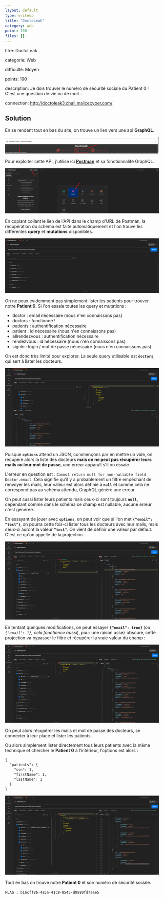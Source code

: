 ```yaml
---
layout: default
type: writeup
title: "DoctoLeak"
category: web
point: 100
files: []
---
```


<!-- {% raw %} -->

<div class="info">
<p class="title">
	<span class="name">titre:</span>
	DoctoLeak
</p>
<p class="category">
	<span class="name">categorie:</span>
	Web
</p>
<p class="difficulty">
	<span class="name">difficulté:</span>
	Moyen
</p>
<p class="points">
	<span class="name">points:</span>
	100
</p>
<p class="description">
	<span class="name">description:</span>
Je dois trouver le numéro de sécurité sociale du Patient 0 !
</br>
C'est une question de vie ou de mort...
</p> 
<p class="connection">
	<span class="name">connection:</span>
	<a href="http://doctoleak3.chall.malicecyber.com/">http://doctoleak3.chall.malicecyber.com/</a>
</p> 
</div>

## Solution

En se rendant tout en bas du site, on trouve un lien vers une api **GraphQL**.

![Lien vers l'API](images/api.png)

Pour exploiter cette API, j'utilise ici **[Postman](https://postman.com)** et sa fonctionnalité GraphQL.

![Lien vers l'API](images/postman.png)

En copiant collant le lien de l'API dans le champ d'URL de Postman, la récupération du schéma est faite automatiquement et l'on trouve les différentes **query** et **mutations** disponibles.

![Lien vers l'API](images/scheme.png)

On ne peux évidemment pas simplement lister les patients pour trouver notre **Patient 0**. Si l'on essaie toutes les query et mutations :

- doctor : email nécessaire (nous n'en connaissons pas)
- doctors : fonctionne !
- patients : authentification nécessaire
- patient : id nécessaire (nous n'en connaissons pas)
- allrendezvous : authentification nécessaire
- rendezvous : id nécessaire (nous n'en connaissons pas)
- signIn : login / mot de passe nécessaire (nous n'en connaissons pas)

On est donc très limité pour explorer. La seule query utilisable est **`doctors`**, qui sert à lister les docteurs.

![Lien vers l'API](images/doctors.png)

Puisque **`options`** attend un JSON, commençons par en mettre un vide, on récupère alors la liste des docteurs **mais on ne peut pas récupérer leurs mails ou leur mot de passe**, une erreur apparaît s'il on essaie.

L'erreur en question est : `Cannot return null for non-nullable field Doctor.email`. Cela signifie qu'il y a probablement un filtre empêchant de renvoyer les mails, leur valeur est alors définie à **`null`** et comme cela ne correspond pas au schéma attendu, GraphQL génère une erreur.

On peut aussi lister leurs patients mais ceux-ci sont toujours **`null`**, cependant comme dans le schéma ce champ est nullable, aucune erreur n'est générée.

En essayant de jouer avec **`options`**, on peut voir que si l'on met **`{"email": "test"}`**, on pourra cette fois-ci lister tous les docteurs avec leur mails, mais ceux-ci auront la valeur **`"test"`**. On vient de définir une valeur par défaut. C'est ce qu'on appelle de la projection.

![Options avec les emails ayant pour valeur "test"](images/email_test.png)

En tentant quelques modifications, on peut essayer **`{"email": true}`** (*ou `{"email": 1}`, cela fonctionne aussi*), pour une raison assez obscure, cette projection va bypasser le filtre et récupérer la vraie valeur du champ :

![Options en projetant les emails](images/email.png)

On peut alors récupérer les mails et mot de passe des docteurs, se connecter à leur place et lister les patients.

Ou alors simplement lister directement tous leurs patients avec la même technique et chercher le **Patient 0** à l'intérieur, l'options est alors :

```
{
  "patients": {
    "ssn": 1,
    "firstName": 1,
    "lastName": 1
  }
}
```

![Liste des patients par docteurs](images/patients.png)

Tout en bas on trouve notre **Patient 0** et son numéro de sécurité sociale.

<span class="flag">`FLAG : b16cff8b-4a5a-41c8-8545-d9880fd7aae5`</span>

<!-- {% endraw %} -->
